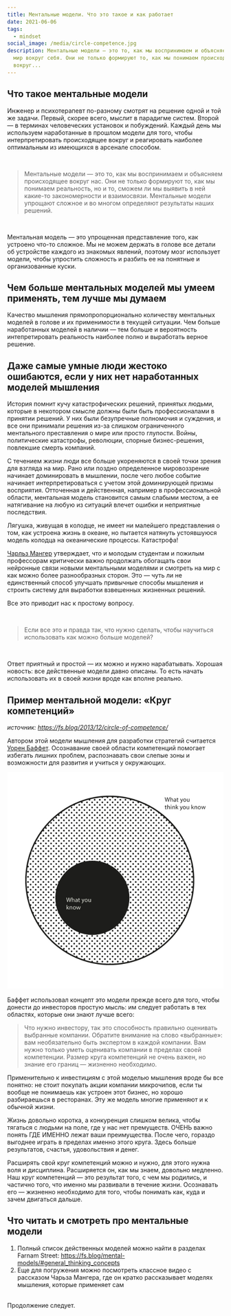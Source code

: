 ```yaml
---
title: Ментальные модели. Что это такое и как работает
date: 2021-06-06
tags:
  - mindset
social_image: /media/circle-competence.jpg
description: Ментальные модели — это то, как мы воспринимаем и объясняем себе
  мир вокруг себя. Они не только формируют то, как мы понимаем происходящее
  вокруг...
---
```

## Что такое ментальные модели

Инженер и психотерапевт по-разному смотрят на решение одной и той же задачи. Первый, скорее всего, мыслит в парадигме систем. Второй — в терминах человеческих установок и побуждений. Каждый день мы используем наработанные в прошлом модели для того, чтобы интерпретировать происходящее вокруг и реагировать наиболее оптимальным из имеющихся в арсенале способом.

<br>

> Ментальные модели — это то, как мы воспринимаем и объясняем происходящее вокруг нас. Они не только формируют то, как мы понимаем реальность, но и то, сможем ли мы выявить в ней какие-то закономерности и взаимосвязи. Ментальные модели упрощают сложное и во многом определяют результаты наших решений.

<br>

Ментальная модель — это упрощенная представление того, как устроено что-то сложное. Мы не можем держать в голове все детали об устройстве каждого из знакомых явлений, поэтому мозг использует модели, чтобы упростить сложность и разбить ее на понятные и организованные куски.

<!-- !\[](/media/mental_models.jpg) -->

## Чем больше ментальных моделей мы умеем применять, тем лучше мы думаем

Качество мышления прямопропорционально количеству ментальных моделей в голове и их применимости в текущей ситуации. Чем больше наработанных моделей в наличии — тем больше и вероятность интепретировать реальность наиболее полно и выработать верное решение.

## Даже самые умные люди жестоко ошибаются, если у них нет наработанных моделей мышления

История помнит кучу катастрофических решений, принятых людьми, которые в некотором смысле должны были быть профессионалами в принятии решений. У них были безупречные полномочия и суждения, и все они принимали решения из-за слишком ограниченного ментального преставления о мире или просто глупости. Войны, политические катастрофы, революции, спорные бизнес-решения, повлекшие смерть компаний. 

С течением жизни люди все больше укореняются в своей точки зрения для взгляда на мир. Рано или поздно определенное мировоззрение начинает доминировать в мышлении, после чего любое событие начинает интерпретироваться с учетом этой доминирующей призмы восприятия. Отточенная и действенная, например в профессиональной области, ментальная модель становится самым слабыми местом, а ее натягивание на любую из ситуаций влечет ошибки и неприятные последствия.

Лягушка, живущая в колодце, не имеет ни малейшего представления о том, как устроена жизнь в океане, но пытается натянуть устоявшуюся модель колодца на океанические процессы. Катастрофа!

[Чарльз Мангер](https://en.wikipedia.org/wiki/Charlie_Munger) утверждает, что и молодым студентам и пожилым профессорам критически важно продолжать обогащать свои нейронные связи новыми ментальными моделями и смотреть на мир с как можно более разнообразных сторон. Это — чуть ли не единственный способ улучшать привычные способы мышления и строить систему для выработки взвешенных жизненных решений.

Все это приводит нас к простому вопросу.

<br>

> Если все это и правда так, что нужно сделать, чтобы научиться использовать как можно больше моделей?

<br>

Ответ приятный и простой — их можно и нужно нарабатывать. Хорошая новость: все действенные модели давно описаны. То есть начать использовать их в своей жизни вроде как вполне реально.

## Пример ментальной модели: «Круг компетенций»

*источник: https://fs.blog/2013/12/circle-of-competence/*

Автором этой модели мышления для разработки стратегий считается [Уорен Баффет](https://en.wikipedia.org/wiki/Warren_Buffett). Осознавание своей области компетенций помогает избегать лишних проблем, распознавать свои слепые зоны и возможности для развития и учиться у окружающих.

![](/media/circle-competence.jpg)

Баффет использовал концепт это модели прежде всего для того, чтобы донести до инвесторов простую мысль: им следует работать в тех областях, которые они знают лучше всего:

> Что нужно инвестору, так это способность правильно оценивать выбранные компании. Обратите внимание на слово «выбранные»: вам необязательно быть экспертом в каждой компании. Вам нужно только уметь оценивать компании в пределах своей компетенции. Размер круга компетенций не очень важен, но знание его границ — жизненно необходимо.

Применительно к инвестициям с этой моделью мышления вроде бы все понятно: не стоит покупать акции компании микрочипов, если ты вообще не понимаешь как устроен этот бизнес, но хорошо разбираешься в ресторанах. Эту же модель многие применяют и к обычной жизни.

Жизнь довольно коротка, а конкуренция слишком велика, чтобы тягаться с людьми на поле, где у нас нет премуществ. ОЧЕНЬ важно понять ГДЕ ИМЕННО лежат ваши преимущества. После чего, гораздо выгоднее играть в пределах именно этого круга. Здесь больше результатов, счастья, удовольствия и денег.

Расширять свой круг компетенций можно и нужно, для этого нужна воля и дисциплина. Расширяется он, как мы знаем, довольно медленно. Наш круг компетенций — это результат того, с чем мы родились, и частично того, что именно мы развивали в течение жизни. Осознавать его — жизненно необходимо для того, чтобы понимать как, куда и зачем двигаться дальше.

## Что читать и смотреть про ментальные модели

1. Полный список действенных моделей можно найти в разделах Farnam Street: https://fs.blog/mental-models/#general_thinking_concepts
2. Еще для погружения можно посмотреть классное видео с рассказом Чарьза Мангера, где он кратко рассказывает моделях мышления, которые применяет сам
   <br><br>

Продолжение следует.